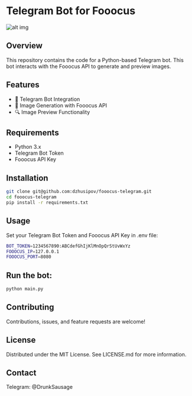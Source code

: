 # Telegram Bot for Fooocus
![alt img](https://raw.githubusercontent.com/dzhusipov/fooocus-telegram/master/img/LogoFooocusTelegrambot.png)
## Overview
This repository contains the code for a Python-based Telegram bot. This bot interacts with the Fooocus API to generate and preview images.

## Features
- 🤖 Telegram Bot Integration
- 🎨 Image Generation with Fooocus API
- 🔍 Image Preview Functionality

## Requirements
- Python 3.x
- Telegram Bot Token
- Fooocus API Key

## Installation
```bash
git clone git@github.com:dzhusipov/fooocus-telegram.git
cd fooocus-telegram
pip install -r requirements.txt
```

## Usage
Set your Telegram Bot Token and Fooocus API Key in .env file:  
```bash
BOT_TOKEN=1234567890:ABCdefGhIjKlMnOpQrStUvWxYz
FOOOCUS_IP=127.0.0.1
FOOOCUS_PORT=8080
```

## Run the bot:
```bash
python main.py
```

## Contributing
Contributions, issues, and feature requests are welcome!  

## License
Distributed under the MIT License. See LICENSE.md for more information.  

## Contact
Telegram: @DrunkSausage  
